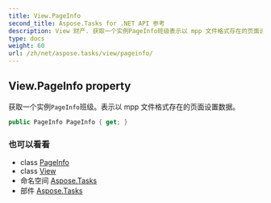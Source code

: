 ```yaml
---
title: View.PageInfo
second_title: Aspose.Tasks for .NET API 参考
description: View 财产. 获取一个实例PageInfo班级表示以 mpp 文件格式存在的页面设置数据
type: docs
weight: 60
url: /zh/net/aspose.tasks/view/pageinfo/
---
```

## View.PageInfo property

获取一个实例`PageInfo`班级。表示以 mpp 文件格式存在的页面设置数据。

```csharp
public PageInfo PageInfo { get; }
```

### 也可以看看

* class [PageInfo](../../../aspose.tasks.visualization/pageinfo/)
* class [View](../)
* 命名空间 [Aspose.Tasks](../../view/)
* 部件 [Aspose.Tasks](../../../)


